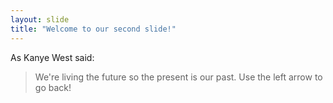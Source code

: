 ```yaml
---
layout: slide
title: "Welcome to our second slide!"
---
```

As Kanye West said:
> We're living the future so
> the present is our past.
Use the left arrow to go back!
